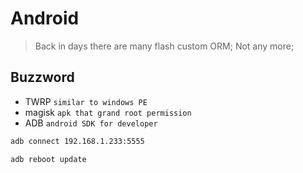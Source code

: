 # Android
> Back in days there are many flash custom ORM; Not any more;

## Buzzword
- TWRP `similar to windows PE`
- magisk `apk that grand root permission`
- ADB `android SDK for developer`

```bash
adb connect 192.168.1.233:5555

adb reboot update
```

